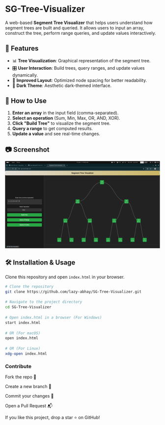 # SG-Tree-Visualizer

A web-based **Segment Tree Visualizer** that helps users understand how segment trees are built and queried. It allows users to input an array, construct the tree, perform range queries, and update values interactively.

## 🚀 Features

- 📊 **Tree Visualization**: Graphical representation of the segment tree.
- 🎛️ **User Interaction**: Build trees, query ranges, and update values dynamically.
- 🎨 **Improved Layout**: Optimized node spacing for better readability.
- 🌙 **Dark Theme**: Aesthetic dark-themed interface.

## 🔧 How to Use

1. **Enter an array** in the input field (comma-separated).
2. **Select an operation** (Sum, Min, Max, OR, AND, XOR).
3. **Click "Build Tree"** to visualize the segment tree.
4. **Query a range** to get computed results.
5. **Update a value** and see real-time changes.

## 📷 Screenshot

![Segment Tree Visualizer](images/screenshot.png)

## 🛠️ Installation & Usage

Clone this repository and open `index.html` in your browser.

```sh
# Clone the repository
git clone https://github.com/lazy-abhay/SG-Tree-Visualizer.git

# Navigate to the project directory
cd SG-Tree-Visualizer

# Open index.html in a browser (For Windows)
start index.html

# OR (For macOS)
open index.html

# OR (For Linux)
xdg-open index.html
```

### Contribute

Fork the repo 🍴  

Create a new branch 🚀  

Commit your changes 🎯  

Open a Pull Request 📬  

If you like this project, drop a star ⭐ on GitHub!  
